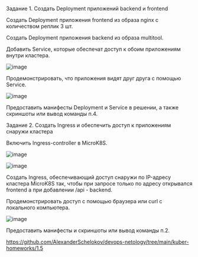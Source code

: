 Задание 1. Создать Deployment приложений backend и frontend

Создать Deployment приложения frontend из образа nginx с количеством реплик 3 шт.

Создать Deployment приложения backend из образа multitool.

Добавить Service, которые обеспечат доступ к обоим приложениям внутри кластера.

![image](https://github.com/AlexanderSchelokov/devops-netology/assets/121572590/467c8f91-5d43-4338-84ff-6f7528e98807)

Продемонстрировать, что приложения видят друг друга с помощью Service.

![image](https://github.com/AlexanderSchelokov/devops-netology/assets/121572590/7067cbb6-b0b5-4938-82f4-873bfd67d92b)

Предоставить манифесты Deployment и Service в решении, а также скриншоты или вывод команды п.4.

Задание 2. Создать Ingress и обеспечить доступ к приложениям снаружи кластера

Включить Ingress-controller в MicroK8S.

![image](https://github.com/AlexanderSchelokov/devops-netology/assets/121572590/a6771d59-b11d-47d6-aa55-9b91b526168c)

![image](https://github.com/AlexanderSchelokov/devops-netology/assets/121572590/f808c492-94d9-4dfe-b124-886d6fbc9095)

Создать Ingress, обеспечивающий доступ снаружи по IP-адресу кластера MicroK8S так, чтобы при запросе только по адресу открывался frontend а при добавлении /api - backend.

Продемонстрировать доступ с помощью браузера или curl с локального компьютера.

![image](https://github.com/AlexanderSchelokov/devops-netology/assets/121572590/43366dfd-ba0a-4d28-b3e9-c428ad02a086)


Предоставить манифесты и скриншоты или вывод команды п.2.

https://github.com/AlexanderSchelokov/devops-netology/tree/main/kuber-homeworks/1.5
